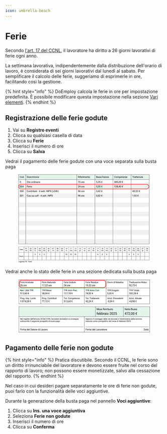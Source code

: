 ```yaml
---
icon: umbrella-beach
---
```


# Ferie

Secondo [l'art. 17 del CCNL](https://doemploy.app/it/ccnl?scroll=art17), il lavoratore ha diritto a 26 giorni lavorativi di ferie ogni anno.

La settimana lavorativa, indipendentemente dalla distribuzione dell'orario di lavoro, è considerata di sei giorni lavorativi dal lunedì al sabato. Per semplificare il calcolo delle ferie, suggeriamo di esprimerle in ore, facilitando così la gestione.

{% hint style="info" %}
DoEmploy calcola le ferie in ore per impostazione predefinita. È possibile modificare questa impostazione nella sezione [Vari elementi](../dati-lavoratore/varie-elementi.md).
{% endhint %}

## Registrazione delle ferie godute

1. Vai su **Registro eventi**
2. Clicca su qualsiasi casella di data
3. Clicca su **Ferie**
4. Inserisci il numero di ore
5. Clicca su **Salva**

Vedrai il pagamento delle ferie godute con una voce separata sulla busta paga

<figure><img src="../../.gitbook/assets/image (4).png" alt=""><figcaption></figcaption></figure>

Vedrai anche lo stato delle ferie in una sezione dedicata sulla busta paga

<figure><img src="../../.gitbook/assets/Screenshot 2025-02-11 at 11.09.30.png" alt=""><figcaption></figcaption></figure>

## Pagamento delle ferie non godute <a href="#pagamento-delle-ferie-non-godute" id="pagamento-delle-ferie-non-godute"></a>

{% hint style="info" %}
Pratica discutibile. Secondo il CCNL, le ferie sono un diritto irrinunciabile del lavoratore e devono essere fruite nel corso del rapporto di lavoro; non possono essere monetizzate, salvo alla cessazione del rapporto.
{% endhint %}

Nel caso in cui desideri pagare separatamente le ore di ferie non godute, puoi farlo con la funzionalità delle voci aggiuntive.

Durante la generazione della busta paga nel pannello **Voci aggiuntive**:

1. Clicca su **Ins. una voce aggiuntiva**
2. Seleziona **Ferie non godute**
3. Inserisci il numero di ore
4. Clicca su **Conferma**

